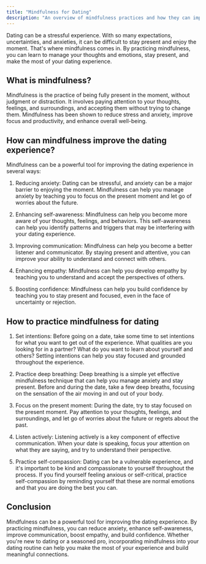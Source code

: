 ```yaml
---
title: "Mindfulness for Dating"
description: "An overview of mindfulness practices and how they can improve the dating experience, including tips for staying present and managing anxiety."
---
```

Dating can be a stressful experience. With so many expectations, uncertainties, and anxieties, it can be difficult to stay present and enjoy the moment. That's where mindfulness comes in. By practicing mindfulness, you can learn to manage your thoughts and emotions, stay present, and make the most of your dating experience.

## What is mindfulness?

Mindfulness is the practice of being fully present in the moment, without judgment or distraction. It involves paying attention to your thoughts, feelings, and surroundings, and accepting them without trying to change them. Mindfulness has been shown to reduce stress and anxiety, improve focus and productivity, and enhance overall well-being.

## How can mindfulness improve the dating experience?

Mindfulness can be a powerful tool for improving the dating experience in several ways:

1.  Reducing anxiety: Dating can be stressful, and anxiety can be a major barrier to enjoying the moment. Mindfulness can help you manage anxiety by teaching you to focus on the present moment and let go of worries about the future.
    
2.  Enhancing self-awareness: Mindfulness can help you become more aware of your thoughts, feelings, and behaviors. This self-awareness can help you identify patterns and triggers that may be interfering with your dating experience.
    
3.  Improving communication: Mindfulness can help you become a better listener and communicator. By staying present and attentive, you can improve your ability to understand and connect with others.
    
4.  Enhancing empathy: Mindfulness can help you develop empathy by teaching you to understand and accept the perspectives of others.
    
5.  Boosting confidence: Mindfulness can help you build confidence by teaching you to stay present and focused, even in the face of uncertainty or rejection.
    

## How to practice mindfulness for dating

1.  Set intentions: Before going on a date, take some time to set intentions for what you want to get out of the experience. What qualities are you looking for in a partner? What do you want to learn about yourself and others? Setting intentions can help you stay focused and grounded throughout the experience.
    
2.  Practice deep breathing: Deep breathing is a simple yet effective mindfulness technique that can help you manage anxiety and stay present. Before and during the date, take a few deep breaths, focusing on the sensation of the air moving in and out of your body.
    
3.  Focus on the present moment: During the date, try to stay focused on the present moment. Pay attention to your thoughts, feelings, and surroundings, and let go of worries about the future or regrets about the past.
    
4.  Listen actively: Listening actively is a key component of effective communication. When your date is speaking, focus your attention on what they are saying, and try to understand their perspective.
    
5.  Practice self-compassion: Dating can be a vulnerable experience, and it's important to be kind and compassionate to yourself throughout the process. If you find yourself feeling anxious or self-critical, practice self-compassion by reminding yourself that these are normal emotions and that you are doing the best you can.
    

## Conclusion

Mindfulness can be a powerful tool for improving the dating experience. By practicing mindfulness, you can reduce anxiety, enhance self-awareness, improve communication, boost empathy, and build confidence. Whether you're new to dating or a seasoned pro, incorporating mindfulness into your dating routine can help you make the most of your experience and build meaningful connections.
